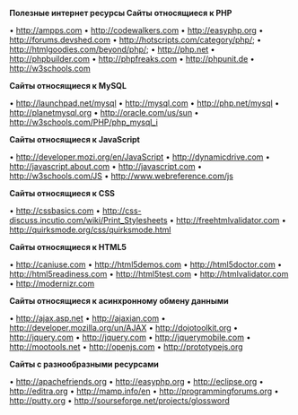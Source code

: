 **Полезные интернет ресурсы
Сайты относящиеся к PHP**

•	http://ampps.com
•	http://codewalkers.com
•	http://easyphp.org
•	http://forums.devshed.com
•	http://hotscripts.com/category/php/;
•	http://htmlgoodies.com/beyond/php/;
•	http://php.net
•	http://phpbuilder.com
•	http://phpfreaks.com
•	http://phpunit.de
•	http://w3schools.com

**Сайты относящиеся к MySQL**


•	http://launchpad.net/mysql
•	http://mysql.com
•	http://php.net/mysql
•	http://planetmysql.org
•	http://oracle.com/us/sun
•	http://w3schools.com/PHP/php_mysql_i


**Сайты относящиеся к JavaScript**


•	http://developer.mozi.org/en/JavaScript
•	http://dynamicdrive.com
•	http://javascript.about.com
•	http://javascript.com
•	http://w3schools.com/JS
•	http://www.webreference.com/js


**Сайты относящиеся к CSS** 


•	http://cssbasics.com
•	http://css-discuss.incutio.com/wiki/Print_Stylesheets
•	http://freehtmlvalidator.com
•	http://quirksmode.org/css/quirksmode.html

**Сайты относящиеся к HTML5**


•	http://caniuse.com
•	http://html5demos.com
•	http://html5doctor.com
•	http://html5readiness.com
•	http://html5test.com
•	http://htmlvalidator.com
•	http://modernizr.com

**Сайты относящиеся к асинхронному обмену данными**


•	http://ajax.asp.net
•	http://ajaxian.com
•	http://developer.mozilla.org/un/AJAX
•	http://dojotoolkit.org
•	http://jquery.com
•	http://jquery.com
•	http://jquerymobile.com
•	http://mootools.net
•	http://openjs.com
•	http://prototypejs.org


**Сайты с разнообразными ресурсами**

•	http://apachefriends.org
•	http://easyphp.org
•	http://eclipse.org
•	http://editra.org
•	http://mamp.info/en
•	http://programmingforums.org
•	http://putty.org
•	http://sourseforge.net/projects/glossword

